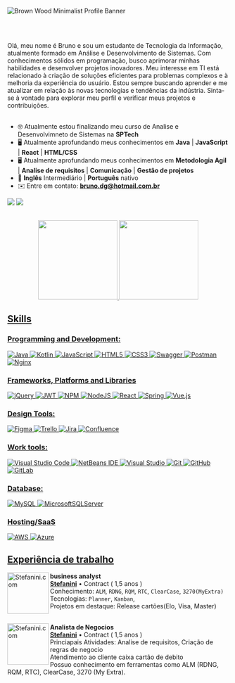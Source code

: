![Brown Wood Minimalist Profile Banner](https://github.com/BrunoGardrich/BrunoGardrich/assets/111135766/c3eaa04d-5115-4e51-8b63-ae5fa9b95d44)


<br></br>

<section align="left">
Olá, meu nome é Bruno e sou um estudante de Tecnologia da Informação, atualmente formado em Análise e Desenvolvimento de Sistemas. Com conhecimentos sólidos em programação, busco aprimorar minhas habilidades e desenvolver projetos inovadores. Meu interesse em TI está relacionado à criação de soluções eficientes para problemas complexos e à melhoria da experiência do usuário. Estou sempre buscando aprender e me atualizar em relação às novas tecnologias e tendências da indústria. Sinta-se à vontade para explorar meu perfil e verificar meus projetos e contribuições.<br> <br>

 - :nerd_face: Atualmente estou finalizando meu curso de Analise e Desenvolvimneto de Sistemas na **SPTech**
 - :desktop_computer: Atualmente aprofundando meus conhecimentos em **Java** | **JavaScript** | **React** | **HTML/CSS**
 - :desktop_computer: Atualmente aprofundando meus conhecimentos em **Metodologia Agil** | **Analise de requisitos** | **Comunicação** | **Gestão de projetos**
 - :open_book: **Inglês** Intermediário | **Português** nativo
 - ✉️ Entre em contato: **bruno.dg@hotmail.com.br**
 
 <a href="https://www.linkedin.com/in/bruno-diedrich-garcia-0a8767235" target="_blank"><img src="https://img.shields.io/badge/-LinkedIn-%230077B5?style=for-the-badge&logo=linkedin&logoColor=white" target="_blank"></a>
 <a href="mailto:bruno.dg@hotmail.com.br"><img src="https://img.shields.io/badge/-Gmail-D14836?style=for-the-badge&logo=gmail&logoColor=white" target="_blank"></a>
 
</section>
<br>
 <div align="center">
   <a href="https://github.com/BrunoGardrich">
   <img height="180em" src="https://github-readme-stats.vercel.app/api?username=BrunoGardrich&show_icons=true&theme=radical&include_all_commits=true&count_private=true"/>
   <img height="180em" src="https://github-readme-stats.vercel.app/api/top-langs/?username=VitorhugoSpG&layout=compact&langs_count=6&theme=tokyonight"/>
</div>

## Skills

### Programming and Development:
![Java](https://img.shields.io/badge/java-%23ED8B00.svg?style=for-the-badge&logo=openjdk&logoColor=white)
![Kotlin](https://img.shields.io/badge/kotlin-%237F52FF.svg?style=for-the-badge&logo=kotlin&logoColor=white)
![JavaScript](https://img.shields.io/badge/javascript-%23323330.svg?style=for-the-badge&logo=javascript&logoColor=%23F7DF1E)
![HTML5](https://img.shields.io/badge/html5-%23E34F26.svg?style=for-the-badge&logo=html5&logoColor=white)
![CSS3](https://img.shields.io/badge/css3-%231572B6.svg?style=for-the-badge&logo=css3&logoColor=white)
![Swagger](https://img.shields.io/badge/-Swagger-%23Clojure?style=for-the-badge&logo=swagger&logoColor=white)
![Postman](https://img.shields.io/badge/Postman-FF6C37?style=for-the-badge&logo=postman&logoColor=white)
![Nginx](https://img.shields.io/badge/nginx-%23009639.svg?style=for-the-badge&logo=nginx&logoColor=white)

### Frameworks, Platforms and Libraries
![jQuery](https://img.shields.io/badge/jquery-%230769AD.svg?style=for-the-badge&logo=jquery&logoColor=white)
![JWT](https://img.shields.io/badge/JWT-black?style=for-the-badge&logo=JSON%20web%20tokens)
![NPM](https://img.shields.io/badge/NPM-%23CB3837.svg?style=for-the-badge&logo=npm&logoColor=white)
![NodeJS](https://img.shields.io/badge/node.js-6DA55F?style=for-the-badge&logo=node.js&logoColor=white)
![React](https://img.shields.io/badge/react-%2320232a.svg?style=for-the-badge&logo=react&logoColor=%2361DAFB)
![Spring](https://img.shields.io/badge/spring-%236DB33F.svg?style=for-the-badge&logo=spring&logoColor=white)
![Vue.js](https://img.shields.io/badge/vuejs-%2335495e.svg?style=for-the-badge&logo=vuedotjs&logoColor=%234FC08D)
### Design Tools:
![Figma](https://img.shields.io/badge/figma-%23F24E1E.svg?style=for-the-badge&logo=figma&logoColor=white)
![Trello](https://img.shields.io/badge/Trello-%23026AA7.svg?style=for-the-badge&logo=Trello&logoColor=white)
![Jira](https://img.shields.io/badge/jira-%230A0FFF.svg?style=for-the-badge&logo=jira&logoColor=white)
![Confluence](https://img.shields.io/badge/confluence-%23172BF4.svg?style=for-the-badge&logo=confluence&logoColor=white)

### Work tools:
![Visual Studio Code](https://img.shields.io/badge/Visual%20Studio%20Code-0078d7.svg?style=for-the-badge&logo=visual-studio-code&logoColor=white)
![NetBeans IDE](https://img.shields.io/badge/NetBeans_IDE-1B6AC6.svg?style=for-the-badge&logo=apache-netbeans-ide&logoColor=white)
![Visual Studio](https://img.shields.io/badge/Visual%20Studio-5C2D91.svg?style=for-the-badge&logo=visual-studio&logoColor=white)
![Git](https://img.shields.io/badge/git-%23F05033.svg?style=for-the-badge&logo=git&logoColor=white)
![GitHub](https://img.shields.io/badge/github-%23121011.svg?style=for-the-badge&logo=github&logoColor=white)
![GitLab](https://img.shields.io/badge/gitlab-%23181717.svg?style=for-the-badge&logo=gitlab&logoColor=white)

### Database:
![MySQL](https://img.shields.io/badge/mysql-4479A1.svg?style=for-the-badge&logo=mysql&logoColor=white)
![MicrosoftSQLServer](https://img.shields.io/badge/Microsoft%20SQL%20Server-CC2927?style=for-the-badge&logo=microsoft%20sql%20server&logoColor=white)

### Hosting/SaaS
![AWS](https://img.shields.io/badge/AWS-%23FF9900.svg?style=for-the-badge&logo=amazon-aws&logoColor=white)
![Azure](https://img.shields.io/badge/azure-%230072C6.svg?style=for-the-badge&logo=microsoftazure&logoColor=white)
<br>

## Experiência de trabalho
[<img align="left" height="94px" width="94px" alt="Stefanini.com" src="https://ebdicorp.com.br/wp-content/uploads/2020/02/STEFANINI-GROUP-LOGO.png"/>](https://stefanini.com/)

**business analyst** \
[**Stefanini**](https://stefanini.com/) • Contract ( 1,5 anos ) \
Conhecimento: `ALM`, `RDNG`, `RQM`, `RTC`, `ClearCase`, `3270(MyExtra)` \
Tecnologias: `Planner`, `Kanban`, \
Projetos em destaque: Release cartões(Elo, Visa, Master)
<br/>
<br/>

[<img align="left" height="94px" width="94px" alt="Stefanini.com" src="https://ebdicorp.com.br/wp-content/uploads/2020/02/STEFANINI-GROUP-LOGO.png"/>](https://stefanini.com/)

**Analista de Negocios** \
[**Stefanini**](https://stefanini.com/) • Contract ( 1,5 anos ) \
Princiapais Atividades: 
Analise de requisitos, Criação de regras de negocio \
Atendimento ao cliente caixa cartão de debito \
Possuo conhecimento em ferramentas como ALM (RDNG, RQM, RTC),
ClearCase, 3270 (My Extra). \
<br/>
<br/>

<!--
**BrunoGardrich/BrunoGardrich** is a ✨ _special_ ✨ repository because its `README.md` (this file) appears on your GitHub profile.

Here are some ideas to get you started:

- 🔭 I’m currently working on ...
- 🌱 I’m currently learning ...
- 👯 I’m looking to collaborate on ...
- 🤔 I’m looking for help with ...
- 💬 Ask me about ...
- 📫 How to reach me: ...
- 😄 Pronouns: ...
- ⚡ Fun fact: ...
-->
